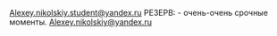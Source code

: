 Alexey.nikolskiy.student@yandex.ru
РЕЗЕРВ: - очень-очень срочные моменты.
Alexey.nikolskiy@yandex.ru